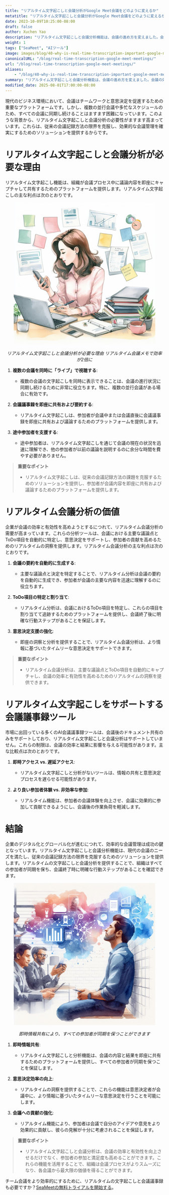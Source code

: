 ```yaml
---
title: "リアルタイム文字起こしと会議分析がGoogle Meet会議をどのように変えるか"
metatitle: "リアルタイム文字起こしと会議分析がGoogle Meet会議をどのように変えるか"
date: 2023-10-09T10:25:00-08:00
draft: false
author: Xuchen Yao
description: "リアルタイム文字起こしと会議分析機能は、会議の進め方を変えました。会議の効率を高め、即座に洞察を提供し、迅速な意思決定を促進するだけでなく、参加者のエンゲージメントを高め、現代のビジネス会議の成功を確実にします。"
weight: 1
tags: ["SeaMeet", "AIツール"]
image: images/blog/40-why-is-real-time-transcription-important-google-meet-meetings/40-why-is-real-time-transcription-important-google-meet-meetings.jpeg
canonicalURL: "/blog/real-time-transcription-google-meet-meetings/"
url: "/blog/real-time-transcription-google-meet-meetings/"
aliases:
    - "/blog/40-why-is-real-time-transcription-important-google-meet-meetings/"
summary: "リアルタイム文字起こしと会議分析機能は、会議の進め方を変えました。会議の効率を高め、即座に洞察を提供し、迅速な意思決定を促進するだけでなく、参加者のエンゲージメントを高め、現代のビジネス会議の成功を確実にします。"
modified_date: 2025-08-01T17:00:00-08:00
---
```


現代のビジネス環境において、会議はチームワークと意思決定を促進するための重要なプラットフォームです。しかし、複数の並行会議や多忙なスケジュールのため、すべての会議に同期し続けることはますます困難になっています。このような背景から、リアルタイム文字起こしと会議分析の必要性がますます高まっています。これらは、従来の会議記録方法の限界を克服し、効果的な会議管理を確実にするためのソリューションを提供するからです。

# リアルタイム文字起こしと会議分析が必要な理由

リアルタイム文字起こし機能は、組織が会議プロセス中に議論内容を即座にキャプチャして共有するためのプラットフォームを提供します。リアルタイム文字起こしの主な利点は次のとおりです。

<center>
<img height="450px" src="/images/blog/40-why-is-real-time-transcription-important-google-meet-meetings/1-the-power-of-real-time-meeting-analytics-multitasking.jpeg" alt="リアルタイム文字起こしと会議分析が必要な理由 リアルタイム文字起こしの利点"/>

*リアルタイム文字起こしと会議分析が必要な理由 リアルタイム会議メモで効率が2倍に*
</center>


1. **複数の会議を同時に「ライブ」で視聴する**:
    - 複数の会議の文字起こしを同時に表示できることは、会議の進行状況に同期し続けるために非常に役立ちます。特に、複数の並行会議がある場合に有効です。

2. **会議議事録を即座に共有および要約する**:
    - リアルタイム文字起こしは、参加者が会議中または会議直後に会議議事録を即座に共有および議論するためのプラットフォームを提供します。

3. **途中参加者を支援する**:
    - 途中参加者は、リアルタイム文字起こしを通じて会議の現在の状況を迅速に理解でき、他の参加者が以前の議論を説明するのに余分な時間を費やす必要がありません。

> **重要なポイント**
>
> - リアルタイム文字起こしは、従来の会議記録方法の課題を克服するためのソリューションを提供し、参加者が会議内容を即座に共有および議論するためのプラットフォームを提供します。


# リアルタイム会議分析の価値

企業が会議の効率と有効性を高めようとするにつれて、リアルタイム会議分析の需要が高まっています。これらの分析ツールは、会議における主要な議論点とToDo項目を自動的に特定し、意思決定をサポートし、参加者の貢献を高めるためのリアルタイムの洞察を提供します。リアルタイム会議分析の主な利点は次のとおりです。

1. **会議の要約を自動的に生成する**:
    - 主要な議論点と決定を特定することで、リアルタイム分析は会議の要約を自動的に生成でき、参加者が会議の主要な内容を迅速に理解するのに役立ちます。

2. **ToDo項目の特定と割り当て**:
    - リアルタイム分析は、会議におけるToDo項目を特定し、これらの項目を割り当てて追跡するためのプラットフォームを提供し、会議終了後に明確な行動ステップがあることを保証します。

3. **意思決定支援の強化**:
    - 即座の洞察と分析を提供することで、リアルタイム会議分析は、より情報に基づいたタイムリーな意思決定をサポートできます。

> **重要なポイント**
>
> - リアルタイム会議分析は、主要な議論点とToDo項目を自動的にキャプチャし、会議の効率と有効性を高めるためのリアルタイムの洞察を提供できます。

# リアルタイム文字起こしをサポートする会議議事録ツール

市場に出回っている多くのAI会議議事録ツールは、会議後のドキュメント共有のみをサポートしており、リアルタイム文字起こしと会議分析はサポートしていません。これらの制限は、会議の効率と結果に影響を与える可能性があります。主な比較点は次のとおりです。

1. **即時アクセス vs. 遅延アクセス**:
    - リアルタイム文字起こしと分析がないツールは、情報の共有と意思決定プロセスを遅らせる可能性があります。

2. **より良い参加者体験 vs. 非効率な参加**:
    - リアルタイム機能は、参加者の会議体験を向上させ、会議に効果的に参加して貢献できるようにし、会議後の作業負荷を軽減します。

# 結論

企業のデジタル化とグローバル化が進むにつれて、効率的な会議管理は成功の鍵となっています。リアルタイム文字起こしと会議分析機能は、現代の会議のニーズを満たし、従来の会議記録方法の限界を克服するためのソリューションを提供します。リアルタイムの文字起こしと会議分析を提供することで、組織はすべての参加者が同期を保ち、会議終了時に明確な行動ステップがあることを確認できます。

<center>
<img height="450px" src="/images/blog/40-why-is-real-time-transcription-important-google-meet-meetings/2-real-time-meeting-analytics-enhance-productivity.jpeg" alt="即時情報共有により、すべての参加者が同期を保つことができます"/>

*即時情報共有により、すべての参加者が同期を保つことができます*
</center>


1. **即時情報共有**:
    - リアルタイム文字起こしと分析機能は、会議の内容と結果を即座に共有するためのプラットフォームを提供し、すべての参加者が同期を保つことを保証します。

2. **意思決定効率の向上**:
    - リアルタイムの洞察を提供することで、これらの機能は意思決定者が会議中に、より情報に基づいたタイムリーな意思決定を行うことを可能にします。

3. **会議への貢献の強化**:
    - リアルタイム機能により、参加者は会議で自分のアイデアや意見をより効果的に貢献し、彼らの見解が十分に考慮されることを保証します。

> **重要なポイント**
>
> - リアルタイム文字起こしと会議分析は、会議の効率と有効性を向上させるだけでなく、参加者の参加と満足度も高めることができます。これらの機能を活用することで、組織は会議プロセスがよりスムーズになり、各会議から最大限の価値を得ることができます。


チーム会議をより効率的にするために、リアルタイムの文字起こしと会議議事録も必要ですか？[SeaMeetの無料トライアルを開始する](https://meet.seasalt.ai/?utm_source=blog)。